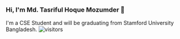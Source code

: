 ### Hi, I'm Md. Tasriful Hoque Mozumder  👋

I'm a CSE Student and will be graduating from Stamford University Bangladesh.
![visitors](https://visitor-badge.glitch.me/badge?page_id=page.id)


